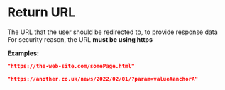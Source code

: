 <!-- ⚠️ GENERATED CONTENT - DO NOT MODIFY DIRECTLY ⚠️ -->

# Return URL

The URL that the user should be redirected to, to provide response data<br/>For security reason, the URL **must be using https**

**Examples:** 

```json
"https://the-web-site.com/somePage.html"
```

```json
"https://another.co.uk/news/2022/02/01/?param=value#anchorA"
```


